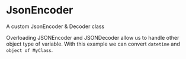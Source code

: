 # JsonEncoder
A custom JsonEncoder &amp; Decoder class

Overloading JSONEncoder and JSONDecoder allow us to handle other object type of variable.
With this example we can convert `datetime` and `object of MyClass`. 